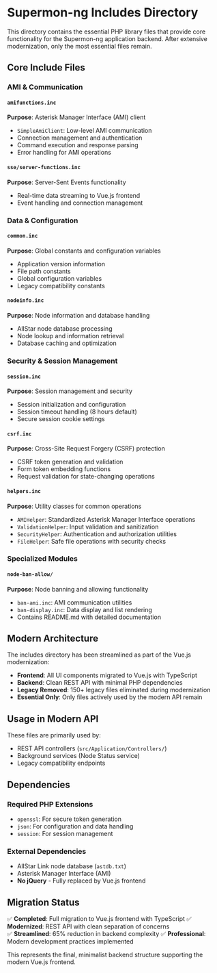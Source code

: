 # Supermon-ng Includes Directory

This directory contains the essential PHP library files that provide core functionality for the Supermon-ng application backend. After extensive modernization, only the most essential files remain.

## Core Include Files

### AMI & Communication

#### `amifunctions.inc`
**Purpose**: Asterisk Manager Interface (AMI) client
- `SimpleAmiClient`: Low-level AMI communication
- Connection management and authentication  
- Command execution and response parsing
- Error handling for AMI operations

#### `sse/server-functions.inc`
**Purpose**: Server-Sent Events functionality
- Real-time data streaming to Vue.js frontend
- Event handling and connection management

### Data & Configuration

#### `common.inc`
**Purpose**: Global constants and configuration variables
- Application version information
- File path constants
- Global configuration variables
- Legacy compatibility constants

#### `nodeinfo.inc`
**Purpose**: Node information and database handling
- AllStar node database processing
- Node lookup and information retrieval
- Database caching and optimization

### Security & Session Management

#### `session.inc`
**Purpose**: Session management and security
- Session initialization and configuration
- Session timeout handling (8 hours default)
- Secure session cookie settings

#### `csrf.inc`
**Purpose**: Cross-Site Request Forgery (CSRF) protection
- CSRF token generation and validation
- Form token embedding functions
- Request validation for state-changing operations

#### `helpers.inc`
**Purpose**: Utility classes for common operations
- `AMIHelper`: Standardized Asterisk Manager Interface operations
- `ValidationHelper`: Input validation and sanitization
- `SecurityHelper`: Authentication and authorization utilities
- `FileHelper`: Safe file operations with security checks

### Specialized Modules

#### `node-ban-allow/`
**Purpose**: Node banning and allowing functionality
- `ban-ami.inc`: AMI communication utilities
- `ban-display.inc`: Data display and list rendering
- Contains README.md with detailed documentation

## Modern Architecture

The includes directory has been streamlined as part of the Vue.js modernization:

- **Frontend**: All UI components migrated to Vue.js with TypeScript
- **Backend**: Clean REST API with minimal PHP dependencies
- **Legacy Removed**: 150+ legacy files eliminated during modernization
- **Essential Only**: Only files actively used by the modern API remain

## Usage in Modern API

These files are primarily used by:
- REST API controllers (`src/Application/Controllers/`)
- Background services (Node Status service)
- Legacy compatibility endpoints

## Dependencies

### Required PHP Extensions
- `openssl`: For secure token generation
- `json`: For configuration and data handling
- `session`: For session management

### External Dependencies
- AllStar Link node database (`astdb.txt`)
- Asterisk Manager Interface (AMI)
- **No jQuery** - Fully replaced by Vue.js frontend

## Migration Status

✅ **Completed**: Full migration to Vue.js frontend with TypeScript
✅ **Modernized**: REST API with clean separation of concerns  
✅ **Streamlined**: 65% reduction in backend complexity
✅ **Professional**: Modern development practices implemented

This represents the final, minimalist backend structure supporting the modern Vue.js frontend.

